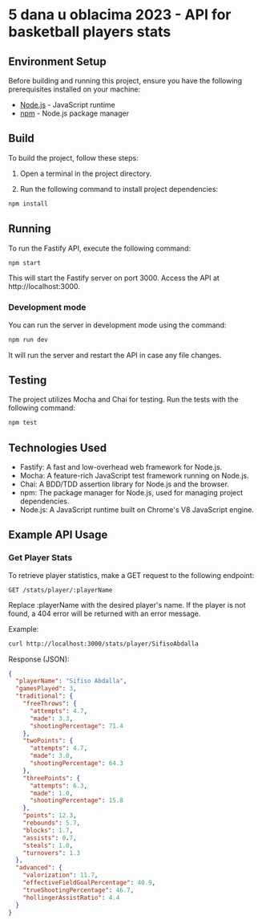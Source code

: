 # 5 dana u oblacima 2023 - API for basketball players stats

## Environment Setup

Before building and running this project, ensure you have the following prerequisites installed on your machine:

- [Node.js](https://nodejs.org/) - JavaScript runtime
- [npm](https://www.npmjs.com/) - Node.js package manager

## Build

To build the project, follow these steps:

1. Open a terminal in the project directory.

2. Run the following command to install project dependencies:

```bash
npm install
```

## Running

To run the Fastify API, execute the following command:

```bash
npm start
```

This will start the Fastify server on port 3000. Access the API at http://localhost:3000.

### Development mode
You can run the server in development mode using the command:

```bash
npm run dev
```
It will run the server and restart the API in case any file changes.


## Testing

The project utilizes Mocha and Chai for testing. Run the tests with the following command:

```bash
npm test
```

## Technologies Used

- Fastify: A fast and low-overhead web framework for Node.js.
- Mocha: A feature-rich JavaScript test framework running on Node.js.
- Chai: A BDD/TDD assertion library for Node.js and the browser.
- npm: The package manager for Node.js, used for managing project dependencies.
- Node.js: A JavaScript runtime built on Chrome's V8 JavaScript engine.

## Example API Usage

### Get Player Stats

To retrieve player statistics, make a GET request to the following endpoint:

```http
GET /stats/player/:playerName
```

Replace :playerName with the desired player's name. If the player is not found, a 404 error will be returned with an error message.

Example:

```bash
curl http://localhost:3000/stats/player/SifisoAbdalla
```

Response (JSON):

```json
{
  "playerName": "Sifiso Abdalla",
  "gamesPlayed": 3,
  "traditional": {
    "freeThrows": {
      "attempts": 4.7,
      "made": 3.3,
      "shootingPercentage": 71.4
    },
    "twoPoints": {
      "attempts": 4.7,
      "made": 3.0,
      "shootingPercentage": 64.3
    },
    "threePoints": {
      "attempts": 6.3,
      "made": 1.0,
      "shootingPercentage": 15.8
    },
    "points": 12.3,
    "rebounds": 5.7,
    "blocks": 1.7,
    "assists": 0.7,
    "steals": 1.0,
    "turnovers": 1.3
  },
  "advanced": {
    "valorization": 11.7,
    "effectiveFieldGoalPercentage": 40.9,
    "trueShootingPercentage": 46.7,
    "hollingerAssistRatio": 4.4
  }
}
```
